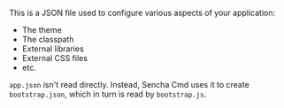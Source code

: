 This is a JSON file used to configure various aspects of your application:

- The theme
- The classpath
- External libraries
- External CSS files
- etc.


`app.json` isn't read directly. Instead, Sencha Cmd uses it to create `bootstrap.json`,
which in turn is read by `bootstrap.js`.